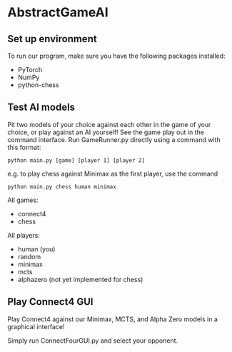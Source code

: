# AbstractGameAI
## Set up environment
To run our program, make sure you have the following packages installed:
- PyTorch
- NumPy
- python-chess

## Test AI models
Pit two models of your choice against each other in the game of your choice, or play against an AI yourself! See the game play out in the command interface.
Run GameRunner.py directly using a command with this format:

`python main.py [game] [player 1] [player 2]`

e.g. to play chess against Minimax as the first player, use the command

`python main.py chess human minimax`

All games:
- connect4
- chess
  
All players:
- human (you)
- random
- minimax
- mcts
- alphazero (not yet implemented for chess)

## Play Connect4 GUI
Play Connect4 against our Minimax, MCTS, and Alpha Zero models in a graphical interface! 

Simply run ConnectFourGUI.py and select your opponent.
